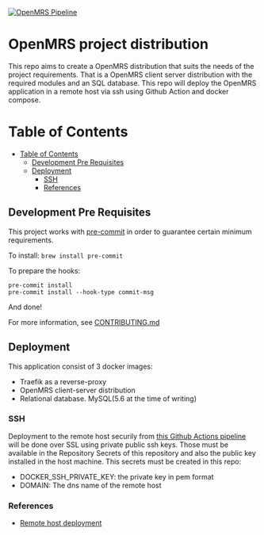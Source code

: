 [![OpenMRS Pipeline](https://github.com/OpenMRSTest/ReferenceApplication/actions/workflows/main.yml/badge.svg)](https://github.com/OpenMRSTest/ReferenceApplication/actions/workflows/main.yml)

# OpenMRS project distribution
This repo aims to create a OpenMRS distribution that suits the needs of the project requirements.
That is a OpenMRS client server distribution with the required modules and an SQL database.
This repo will deploy the OpenMRS application in a remote host via ssh using Github Action and docker compose.

# Table of Contents

* [Table of Contents](#table-of-contents)
  * [Development Pre Requisites](#development-pre-requisites)
  * [Deployment](#deployment)
    * [SSH](#ssh)
    * [References](#references)

## Development Pre Requisites
This project works with [pre-commit](https://pre-commit.com) in order to
guarantee certain minimum requirements.

To install:
`brew install pre-commit`

To prepare the hooks:
```
pre-commit install
pre-commit install --hook-type commit-msg
```

And done!

For more information, see [CONTRIBUTING.md](https://github.com/BLOPUP-UPC/blopup-openmrs-distribution/blob/master/CONTRIBUTING.md)

## Deployment
This application consist of 3 docker images:
* Traefik as a reverse-proxy
* OpenMRS client-server distribution
* Relational database. MySQL(5.6 at the time of writing) 

### SSH

Deployment to the remote host securily from [this Github Actions pipeline](https://github.com/BLOPUP-UPC/blopup-openmrs-distribution/blob/master/.github/workflows/main.yml) will be done over SSL using private public ssh keys. Those must be available in the Repository Secrets of this repository and also the public key installed in the host machine.
This secrets must be created in this repo:
* DOCKER_SSH_PRIVATE_KEY: the private key in pem format
* DOMAIN: The dns name of the remote host

### References
* [Remote host deployment](https://www.docker.com/blog/how-to-deploy-on-remote-docker-hosts-with-docker-compose/)